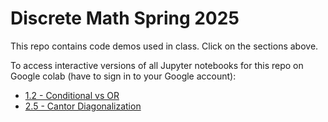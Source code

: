 # Discrete Math Spring 2025
This repo contains code demos used in class. Click on the sections above.

To access interactive versions of all Jupyter notebooks for this repo on Google colab (have to sign in to your Google account):

- [1.2 - Conditional vs OR](https://colab.research.google.com/github/danknights/csci2011-2025s/blob/main/1.2-conditional_vs_or.ipynb)
- [2.5 - Cantor Diagonalization](https://colab.research.google.com/github/danknights/csci2011-2025s/blob/main/2.5-cantor-diagnolization.ipynb)


<!-- [binder page](
https://mybinder.org/v2/gh/danknights/csci2011-2025s/HEAD) -->

